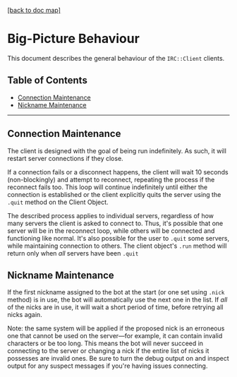[[back to doc map]](README.md)

# Big-Picture Behaviour

This document describes the general behaviour of the `IRC::Client` clients.

## Table of Contents

- [Connection Maintenance](#connection-maintenance)
- [Nickname Maintenance](#nickname-maintenance)

---

## Connection Maintenance

The client is designed with the goal of being run indefinitely. As such, it
will restart server connections if they close.

If a connection fails or a disconnect happens, the client will wait
10 seconds (non-blockingly) and attempt to reconnect, repeating the process
if the reconnect fails too. This loop will continue indefinitely until either
the connection is established or the client explicitly quits the server
using the `.quit` method on the Client Object.

The described process applies to individual servers, regardless of how many
servers the client is asked to connect to. Thus, it's possible that one
server will be in the reconnect loop, while others will be connected and
functioning like normal. It's also possible for the user to `.quit` some
servers, while maintaining connection to others. The client object's
`.run` method will return only when *all* servers have been `.quit`

## Nickname Maintenance

If the first nickname assigned to the bot at the start (or one set
using `.nick` method) is in use, the bot will automatically use the next one
in the list. If *all* of the nicks are in use, it will wait a short period
of time, before retrying all nicks again.

Note: the same system will be applied if the proposed nick is an erroneous
one that cannot be used on the server—for example, it can contain invalid
characters or be too long. This means the bot will never succeed
in connecting to the server or changing a nick if the entire list of nicks it
possesses are invalid ones. Be sure to turn the debug output on and inspect
output for any suspect messages if you're having issues connecting.
